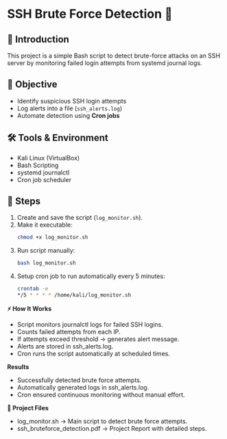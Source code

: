 # SSH Brute Force Detection  🔐

## 📌 Introduction
This project is a simple Bash script to detect brute-force attacks on an SSH server by monitoring failed login attempts from systemd journal logs.

## 🎯 Objective
- Identify suspicious SSH login attempts
- Log alerts into a file (`ssh_alerts.log`)
- Automate detection using **Cron jobs**

## 🛠 Tools & Environment
- Kali Linux (VirtualBox)
- Bash Scripting
- systemd journalctl
- Cron job scheduler

## 🚀 Steps
1. Create and save the script (`log_monitor.sh`).
2. Make it executable:
   ```bash
   chmod +x log_monitor.sh
3. Run script manually:
   ```bash
   bash log_monitor.sh
4. Setup cron job to run automatically every 5 minutes:
   ```bash
   crontab -e
   */5 * * * * /home/kali/log_monitor.sh

**⚡ How It Works**

- Script monitors journalctl logs for failed SSH logins.
- Counts failed attempts from each IP.
- If attempts exceed threshold → generates alert message.
- Alerts are stored in ssh_alerts.log.
- Cron runs the script automatically at scheduled times.

**Results**
- Successfully detected brute force attempts.
- Automatically generated logs in ssh_alerts.log.
- Cron ensured continuous monitoring without manual effort.

**📂 Project Files**

- log_monitor.sh → Main script to detect brute force attempts.
- ssh_bruteforce_detection.pdf → Project Report with detailed steps.
